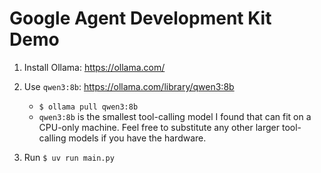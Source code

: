 # Google Agent Development Kit Demo

1. Install Ollama: https://ollama.com/

2. Use `qwen3:8b`: https://ollama.com/library/qwen3:8b
    - `$ ollama pull qwen3:8b`
    - `qwen3:8b` is the smallest tool-calling model I found that can fit on a CPU-only machine. Feel free to substitute any other larger tool-calling models if you have the hardware.

3. Run `$ uv run main.py`